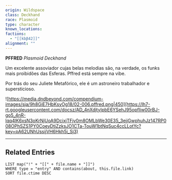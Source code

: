 ```yaml
---
origin: Wildspace
class: Deckhand
race: Plasmoid
type: character
known_locations: 
factions:
  - "[[kbβ42]]"
alignment: ""
---
```

**PFFRED**
*Plasmoid Deckhand*

Um excelente assoviador cujas belas melodias são, na verdade, os funks mais proibidões das Esferas. Pffred está sempre na vibe. 

Por trás do seu Juliete Metafórico, ele é um astroneiro trabalhador e supersticioso.


![https://media.dndbeyond.com/compendium-images/sja/9h8GiE7HbKsyOg18/02-006.pffred.png|450](https://lh7-rt.googleusercontent.com/docsz/AD_4nXdjtyIpbE6YSehJ95opfliw00rBJ-go5_4nR-lqq4lK6xsN3oKrNjUoA9DcixjTFjv0m8OMLbWe30E35_3ejjGwphuhJz147RP008OPhSZS1PY0CoeyDtiZzksJO1CTa-TouW1btNqSuc4ccLLotYc?key=pA62UNhUssijVH6Hkh5i_Sj3)



---

## Related Entries
```dataview
LIST map("!" + "[[" + file.name + "]]")
WHERE type = "entry" AND contains(about, this.file.link)
SORT file.ctime DESC
